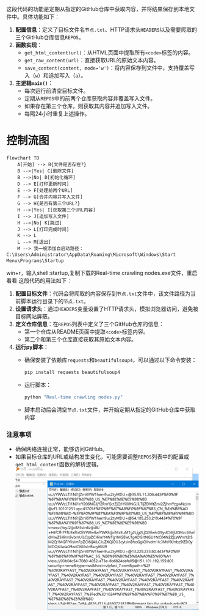 这段代码的功能是定期从指定的GitHub仓库中获取内容，并将结果保存到本地文件中。具体功能如下：

1. **配置信息**：定义了目标文件名`节点.txt`、HTTP请求头`HEADERS`以及需要爬取的三个GitHub仓库信息`REPOS`。
2. **函数实现**：
   - `get_html_content(url)`：从HTML页面中提取所有`<code>`标签的内容。
   - `get_raw_content(url)`：直接获取URL的原始文本内容。
   - `save_content(content, mode='w')`：将内容保存到文件中，支持覆盖写入（`w`）和追加写入（`a`）。
3. **主逻辑`main()`**：
   - 每次运行前清空目标文件。
   - 定期从`REPOS`中的前两个仓库获取内容并覆盖写入文件。
   - 如果存在第三个仓库，则获取其内容并追加写入文件。
   - 每隔24小时重复上述操作。

# 控制流图
```mermaid
flowchart TD
    A[开始] --> B{文件是否存在?}
    B -->|Yes| C[删除文件]
    B -->|No| D[初始化循环]
    D --> E[打印更新时间]
    E --> F[处理前两个URL]
    F --> G[合并内容并写入文件]
    G --> H{是否有第三个URL?}
    H -->|Yes| I[获取第三个URL内容]
    I --> J[追加写入文件]
    H -->|No| K[跳过]
    J --> L[打印完成时间]
    K --> L
    L --> M[退出]
    M --> 我一般添加自启动路径：C:\Users\Administrator\AppData\Roaming\Microsoft\Windows\Start Menu\Programs\Startup
```
win+r，输入shell:startup,复制下载的Real-time crawling nodes.exe文件，重启看看
这段代码的用法如下：

1. **配置目标文件**：代码会将爬取的内容保存到`节点.txt`文件中，该文件路径为当前脚本运行目录下的`节点.txt`。
2. **设置请求头**：通过`HEADERS`变量设置了HTTP请求头，模拟浏览器访问，避免被目标网站屏蔽。
3. **定义仓库信息**：在`REPOS`列表中定义了三个GitHub仓库的信息：
   - 第一个仓库从README页面中提取`<code>`标签内容。
   - 第二个和第三个仓库直接获取其原始文本内容。
4. **运行py脚本**：
   - 确保安装了依赖库`requests`和`beautifulsoup4`，可以通过以下命令安装：
     ```bash
     pip install requests beautifulsoup4
     ```

   - 运行脚本：
     ```bash
     python "Real-time crawling nodes.py"
     ```

   - 脚本启动后会清空`节点.txt`文件，并开始定期从指定的GitHub仓库中获取内容

### 注意事项
- 确保网络连接正常，能够访问GitHub。
- 如果目标仓库的URL或结构发生变化，可能需要调整`REPOS`列表中的配置或`get_html_content`函数的解析逻辑。
![](https://github.com/7huukdlnkjkjba/Real-time-crawling-nodes.py/blob/main/%E5%B1%8F%E5%B9%95%E6%88%AA%E5%9B%BE%202025-03-27%20155902.png)
